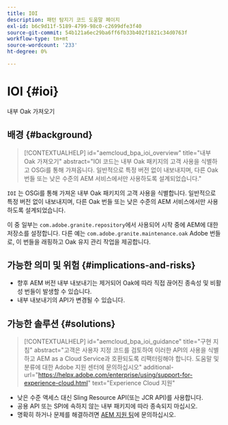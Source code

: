 ```yaml
---
title: IOI
description: 패턴 탐지기 코드 도움말 페이지
exl-id: b6c9d11f-5189-4799-98c0-c2699dfe3f40
source-git-commit: 54b121a6ec29ba6ff6fb33b402f1821c34d0763f
workflow-type: tm+mt
source-wordcount: '233'
ht-degree: 0%

---
```


# IOI {#ioi}

내부 Oak 가져오기

## 배경 {#background}

>[!CONTEXTUALHELP]
>id="aemcloud_bpa_ioi_overview"
>title="내부 Oak 가져오기"
>abstract="IOI 코드는 내부 Oak 패키지의 고객 사용을 식별하고 OSGi를 통해 가져옵니다. 일반적으로 특정 버전 없이 내보내지며, 다른 Oak 번들 또는 낮은 수준의 AEM 서비스에서만 사용하도록 설계되었습니다."

`IOI` 는 OSGi를 통해 가져온 내부 Oak 패키지의 고객 사용을 식별합니다. 일반적으로 특정 버전 없이 내보내지며, 다른 Oak 번들 또는 낮은 수준의 AEM 서비스에서만 사용하도록 설계되었습니다.

이 중 일부는 `com.adobe.granite.repository`에서 사용되어 시작 중에 AEM에 대한 저장소를 설정합니다. 다른 예는 `com.adobe.granite.maintenance.oak` Adobe 번들로, 이 번들을 래핑하고 Oak 유지 관리 작업을 제공합니다.

## 가능한 의미 및 위험 {#implications-and-risks}

* 향후 AEM 버전 내부 내보내기는 제거되어 Oak에 따라 직접 끊어진 종속성 및 비활성 번들이 발생할 수 있습니다.
* 내부 내보내기의 API가 변경될 수 있습니다.

## 가능한 솔루션 {#solutions}

>[!CONTEXTUALHELP]
>id="aemcloud_bpa_ioi_guidance"
>title="구현 지침"
>abstract="고객은 사용자 지정 코드를 검토하여 이러한 API의 사용을 식별하고 AEM as a Cloud Service과 호환되도록 리팩터링해야 합니다. 도움말 및 분류에 대한 Adobe 지원 센터에 문의하십시오"
>additional-url="https://helpx.adobe.com/enterprise/using/support-for-experience-cloud.html" text="Experience Cloud 지원"

* 낮은 수준 액세스 대신 Sling Resource API(또는 JCR API)를 사용합니다.
* 공용 API 또는 SPI에 속하지 않는 내부 패키지에 따라 종속되지 마십시오.
* 명확히 하거나 문제를 해결하려면 [AEM 지원 팀](https://helpx.adobe.com/enterprise/using/support-for-experience-cloud.html)에 문의하십시오.
